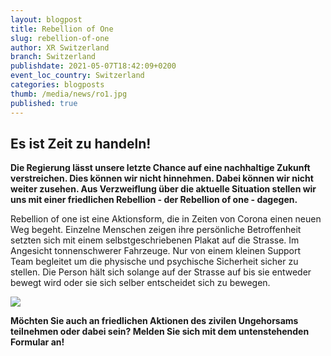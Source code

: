 ```yaml
---
layout: blogpost
title: Rebellion of One
slug: rebellion-of-one
author: XR Switzerland
branch: Switzerland
publishdate: 2021-05-07T18:42:09+0200
event_loc_country: Switzerland
categories: blogposts
thumb: /media/news/ro1.jpg
published: true
---
```

## Es ist Zeit zu handeln!

**Die Regierung lässt unsere letzte Chance auf eine nachhaltige Zukunft verstreichen. Dies können wir nicht hinnehmen. Dabei können wir nicht weiter zusehen. Aus Verzweiflung über die aktuelle Situation stellen wir uns mit einer friedlichen Rebellion - der Rebellion of one - dagegen.**

Rebellion of one ist eine  Aktionsform, die in Zeiten von Corona einen neuen Weg begeht. Einzelne Menschen zeigen ihre persönliche Betroffenheit setzten sich mit einem selbstgeschriebenen Plakat auf die Strasse. Im Angesicht tonnenschwerer Fahrzeuge. Nur von einem kleinen Support Team begleitet um die physische und psychische Sicherheit sicher zu stellen. Die Person hält sich solange auf der Strasse auf bis sie entweder bewegt wird oder sie sich selber entscheidet sich zu bewegen.

![](/assets/img/posts/ro1.jpg)

**Möchten Sie auch an friedlichen Aktionen des zivilen Ungehorsams teilnehmen oder dabei sein? Melden Sie sich mit dem untenstehenden Formular an!**
